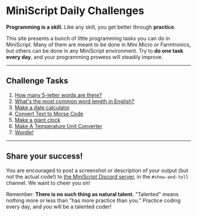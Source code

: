 # MiniScript Daily Challenges

**Programming is a skill.**  Like any skill, you get better through **practice**.

This site presents a bunch of little programming tasks you can do in MiniScript.  Many of them are meant to be done in Mini Micro or Farmtronics, but others can be done in any MiniScript environment.  Try to **do one task every day**, and your programming prowess will steadily improve.

---

## Challenge Tasks

<!-- DO NOT EDIT BELOW THIS LINE -->

1. [How many 5-letter words are there?](tasks/5-letter-words.md)
1. [What's the most common word length in English?](tasks/most-common-word-len.md)
1. [Make a date calculator](tasks/dateCalc.md)
1. [Convert Text to Morse Code](tasks/morse.md)
1. [Make a giant clock](tasks/clock.md)
1. [Make A Temperature Unit Converter](tasks/temperature.md)
1. [Wordle!](tasks/wordle.md)

<!-- DO NOT EDIT ABOVE THIS LINE -->

---

## Share your success!

You are encouraged to post a screenshot or description of your output (but not the actual code!) to [the MiniScript Discord server](https://discord.gg/7s6zajx), in the `#show-and-tell` channel.  We want to cheer you on!

Remember: **There is no such thing as natural talent.**  "Talented" means nothing more or less than "has more practice than you."  Practice coding every day, and *you* will be a talented coder!
